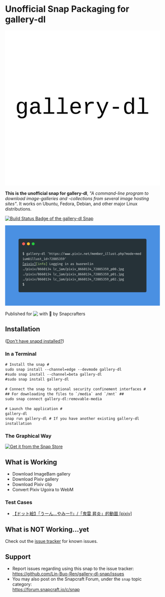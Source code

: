 # Unofficial Snap Packaging for gallery-dl
<!--
	Use the Staticaly service for easy access to in-repo pictures:
	https://www.staticaly.com/
-->
![(Placeholder) Icon of gallery-dl](gui/placeholder-brand.svg "(Placeholder) Icon of gallery-dl")

**This is the unofficial snap for gallery-dl**, *"A command-line program to download image-galleries and -collections from several image hosting sites"*. It works on Ubuntu, Fedora, Debian, and other major Linux distributions.

[![Build Status Badge of the `gallery-dl` Snap](https://build.snapcraft.io/badge/Lin-Buo-Ren/gallery-dl-snap.svg "Build Status of the `gallery-dl` snap")](https://build.snapcraft.io/user/Lin-Buo-Ren/gallery-dl-snap)

![Screenshot of the Snapped Application](local/screenshots/download-pixiv.png "Screenshot of the Snapped Application")

Published for <img src="http://anything.codes/slack-emoji-for-techies/emoji/tux.png" align="top" width="24" /> with 💝 by Snapcrafters

## Installation
([Don't have snapd installed?](https://snapcraft.io/docs/core/install))

### In a Terminal
    # Install the snap #
    sudo snap install --channel=edge --devmode gallery-dl
    #sudo snap install --channel=beta gallery-dl
    #sudo snap install gallery-dl
    
    # Connect the snap to optional security confinement interfaces #
    ## For downloading the files to `/media` and `/mnt` ##
    sudo snap connect gallery-dl:removable-media
    
    # Launch the application #
    gallery-dl
    snap run gallery-dl # If you have another existing gallery-dl installation

### The Graphical Way
[![Get it from the Snap Store](https://snapcraft.io/static/images/badges/en/snap-store-black.svg)](https://snapcraft.io/gallery-dl)

## What is Working
* Download ImageBam gallery
* Download Pixiv gallery
* Download Pixiv clip
* Convert Pixiv Ugoira to WebM

### Test Cases
* [【ドット絵】「うーん...やみー!!」/「鬼雷 昇炎」的動圖 [pixiv]](https://www.pixiv.net/member_illust.php?mode=medium&illust_id=73280348)

## What is NOT Working...yet 
Check out the [issue tracker](https://github.com/Lin-Buo-Ren/gallery-dl-snap/issues) for known issues.

## Support
* Report issues regarding using this snap to the issue tracker:  
  <https://github.com/Lin-Buo-Ren/gallery-dl-snap/issues>
* You may also post on the Snapcraft Forum, under the `snap` topic category:  
  <https://forum.snapcraft.io/c/snap>

